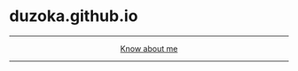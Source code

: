 # duzoka.github.io

<hr>
<div align="center"><a href="https://duzoka.github.io/" target="_blank">Know about me</a></div>
<hr>
